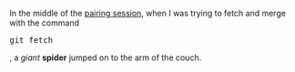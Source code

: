 <html>
<head>
</head>
<body>
  <p>In the middle of the <a href="http://vimeo.com/76662569">pairing session</a>, when I was trying to fetch and merge with the command <pre>git fetch</pre>, a <em>giant</em> <strong>spider</strong> jumped on to the arm of the couch.</p>
  </body>
  </html>